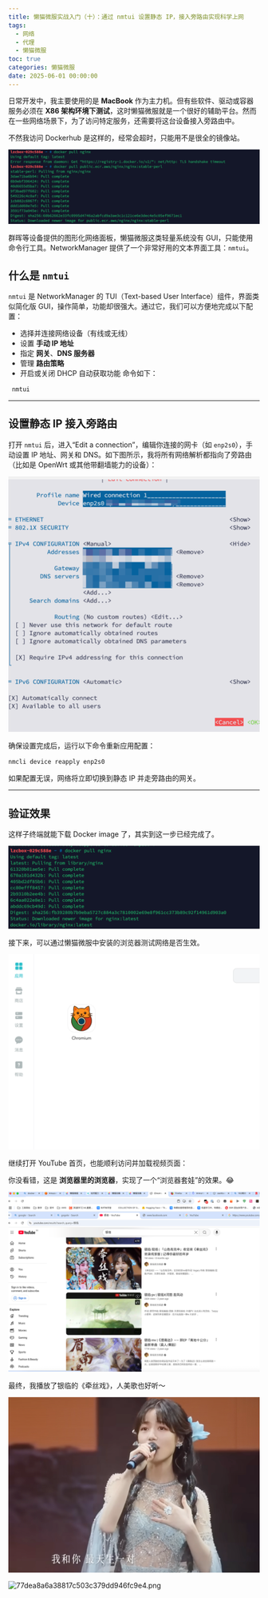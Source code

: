 ```yaml
---
title: 懒猫微服实战入门（十）：通过 nmtui 设置静态 IP，接入旁路由实现科学上网
tags:
  - 网络
  - 代理
  - 懒猫微服
toc: true
categories: 懒猫微服
date: 2025-06-01 00:00:00
---
```


日常开发中，我主要使用的是 **MacBook** 作为主力机。但有些软件、驱动或容器服务必须在 **X86 架构环境下测试**，这时懒猫微服就是一个很好的辅助平台。然而在一些网络场景下，为了访问特定服务，还需要将这台设备接入旁路由中。

不然我访问 Dockerhub 是这样的，经常会超时，只能用不是很全的镜像站。

![image-20250530113416141](https://raw.githubusercontent.com/cloudsmithy/picgo-imh/master/image-20250530113416141.png)

群晖等设备提供的图形化网络面板，懒猫微服这类轻量系统没有 GUI，只能使用命令行工具。NetworkManager 提供了一个非常好用的文本界面工具：`nmtui`。

## 什么是 `nmtui`

`nmtui` 是 NetworkManager 的 TUI（Text-based User Interface）组件，界面类似简化版 GUI，操作简单，功能却很强大。通过它，我们可以方便地完成以下配置：

- 选择并连接网络设备（有线或无线）
- 设置 **手动 IP 地址**
- 指定 **网关**、**DNS 服务器**
- 管理 **路由策略**
- 开启或关闭 DHCP 自动获取功能
  <!-- more -->
  命令如下：

```bash
 nmtui
```

---

## 设置静态 IP 接入旁路由

打开 `nmtui` 后，进入“Edit a connection”，编辑你连接的网卡（如 `enp2s0`），手动设置 IP 地址、网关和 DNS。如下图所示，我将所有网络解析都指向了旁路由（比如是 OpenWrt 或其他带翻墙能力的设备）：

![nmtui IPv4 设置](https://raw.githubusercontent.com/cloudsmithy/picgo-imh/master/image-20250530113654399.png)

确保设置完成后，运行以下命令重新应用配置：

```bash
nmcli device reapply enp2s0
```

如果配置无误，网络将立即切换到静态 IP 并走旁路由的网关。

---

## 验证效果

这样子终端就能下载 Docker image 了，其实到这一步已经完成了。

![Google 搜索页面](https://raw.githubusercontent.com/cloudsmithy/picgo-imh/master/image-20250530113410246.png)

接下来，可以通过懒猫微服中安装的浏览器测试网络是否生效。

![YouTube 套娃](https://raw.githubusercontent.com/cloudsmithy/picgo-imh/master/image-20250530113238801.png)

继续打开 YouTube 首页，也能顺利访问并加载视频页面：

你没看错，这是 **浏览器里的浏览器**，实现了一个“浏览器套娃”的效果。😂

![image-20250530112240064](https://raw.githubusercontent.com/cloudsmithy/picgo-imh/master/image-20250530112240064.png)

最终，我播放了银临的《牵丝戏》，人美歌也好听～

![银临《牵丝戏》](https://raw.githubusercontent.com/cloudsmithy/picgo-imh/master/image-20250530112250228.png)

![77dea8a6a38817c503c379dd946fc9e4.png](https://lzc-playground-1301583638.cos.ap-chengdu.myqcloud.com/guidelines/459/59ab31d4-adf8-4c8e-9775-1b37710f570a.png "77dea8a6a38817c503c379dd946fc9e4.png")
